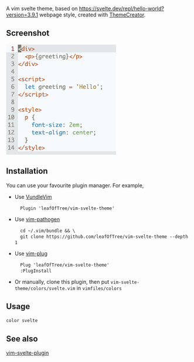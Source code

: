 A vim svelte theme, based on <https://svelte.dev/repl/hello-world?version=3.9.1> webpage style, created with [ThemeCreator][0].

## Screenshot

<img alt="screenshot" src="https://raw.githubusercontent.com/leafOfTree/leafOfTree.github.io/master/vim-svelte-theme.png" width="300" />

## Installation

You can use your favourite plugin manager. For example, 

- Use [VundleVim][2]

        Plugin 'leafOfTree/vim-svelte-theme'

- Use [vim-pathogen][3]

        cd ~/.vim/bundle && \
        git clone https://github.com/leafOfTree/vim-svelte-theme --depth 1

- Use [vim-plug][4]

        Plug 'leafOfTree/vim-svelte-theme'
        :PlugInstall

- Or manually, clone this plugin, then put `vim-svelte-theme/colors/svelte.vim` in `vimfiles/colors`

## Usage

    color svelte

## See also

[vim-svelte-plugin][1]

[0]: http://mswift42.github.io/themecreator/
[1]: https://github.com/leafOfTree/vim-svelte-plugin
[2]: https://github.com/VundleVim/Vundle.vim
[3]: https://github.com/tpope/vim-pathogen
[4]: https://github.com/junegunn/vim-plug
